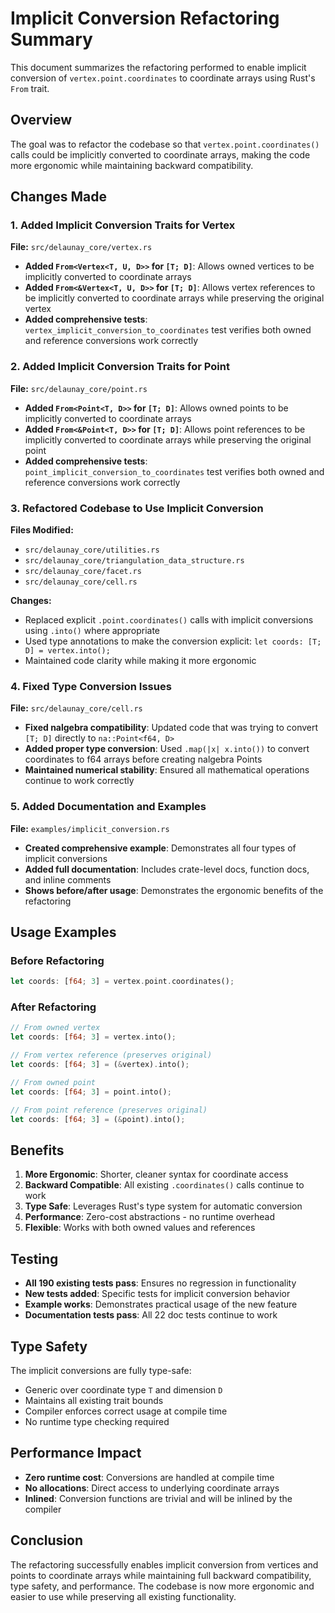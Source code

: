 # Implicit Conversion Refactoring Summary

This document summarizes the refactoring performed to enable implicit conversion of `vertex.point.coordinates` to coordinate arrays using Rust's `From` trait.

## Overview

The goal was to refactor the codebase so that `vertex.point.coordinates()` calls could be implicitly converted to coordinate arrays, making the code more ergonomic while maintaining backward compatibility.

## Changes Made

### 1. **Added Implicit Conversion Traits for Vertex**

**File:** `src/delaunay_core/vertex.rs`

- **Added `From<Vertex<T, U, D>>` for `[T; D]`**: Allows owned vertices to be implicitly converted to coordinate arrays
- **Added `From<&Vertex<T, U, D>>` for `[T; D]`**: Allows vertex references to be implicitly converted to coordinate arrays while preserving the original vertex
- **Added comprehensive tests**: `vertex_implicit_conversion_to_coordinates` test verifies both owned and reference conversions work correctly

### 2. **Added Implicit Conversion Traits for Point**

**File:** `src/delaunay_core/point.rs`

- **Added `From<Point<T, D>>` for `[T; D]`**: Allows owned points to be implicitly converted to coordinate arrays
- **Added `From<&Point<T, D>>` for `[T; D]`**: Allows point references to be implicitly converted to coordinate arrays while preserving the original point
- **Added comprehensive tests**: `point_implicit_conversion_to_coordinates` test verifies both owned and reference conversions work correctly

### 3. **Refactored Codebase to Use Implicit Conversion**

**Files Modified:**

- `src/delaunay_core/utilities.rs`
- `src/delaunay_core/triangulation_data_structure.rs`
- `src/delaunay_core/facet.rs`
- `src/delaunay_core/cell.rs`

**Changes:**

- Replaced explicit `.point.coordinates()` calls with implicit conversions using `.into()` where appropriate
- Used type annotations to make the conversion explicit: `let coords: [T; D] = vertex.into();`
- Maintained code clarity while making it more ergonomic

### 4. **Fixed Type Conversion Issues**

**File:** `src/delaunay_core/cell.rs`

- **Fixed nalgebra compatibility**: Updated code that was trying to convert `[T; D]` directly to `na::Point<f64, D>`
- **Added proper type conversion**: Used `.map(|x| x.into())` to convert coordinates to f64 arrays before creating nalgebra Points
- **Maintained numerical stability**: Ensured all mathematical operations continue to work correctly

### 5. **Added Documentation and Examples**

**File:** `examples/implicit_conversion.rs`

- **Created comprehensive example**: Demonstrates all four types of implicit conversions
- **Added full documentation**: Includes crate-level docs, function docs, and inline comments
- **Shows before/after usage**: Demonstrates the ergonomic benefits of the refactoring

## Usage Examples

### Before Refactoring

```rust
let coords: [f64; 3] = vertex.point.coordinates();
```

### After Refactoring

```rust
// From owned vertex
let coords: [f64; 3] = vertex.into();

// From vertex reference (preserves original)
let coords: [f64; 3] = (&vertex).into();

// From owned point
let coords: [f64; 3] = point.into();

// From point reference (preserves original)  
let coords: [f64; 3] = (&point).into();
```

## Benefits

1. **More Ergonomic**: Shorter, cleaner syntax for coordinate access
2. **Backward Compatible**: All existing `.coordinates()` calls continue to work
3. **Type Safe**: Leverages Rust's type system for automatic conversion
4. **Performance**: Zero-cost abstractions - no runtime overhead
5. **Flexible**: Works with both owned values and references

## Testing

- **All 190 existing tests pass**: Ensures no regression in functionality
- **New tests added**: Specific tests for implicit conversion behavior
- **Example works**: Demonstrates practical usage of the new feature
- **Documentation tests pass**: All 22 doc tests continue to work

## Type Safety

The implicit conversions are fully type-safe:

- Generic over coordinate type `T` and dimension `D`
- Maintains all existing trait bounds
- Compiler enforces correct usage at compile time
- No runtime type checking required

## Performance Impact

- **Zero runtime cost**: Conversions are handled at compile time
- **No allocations**: Direct access to underlying coordinate arrays
- **Inlined**: Conversion functions are trivial and will be inlined by the compiler

## Conclusion

The refactoring successfully enables implicit conversion from vertices and points to coordinate arrays while maintaining full backward compatibility, type safety, and performance. The codebase is now more ergonomic and easier to use while preserving all existing functionality.
